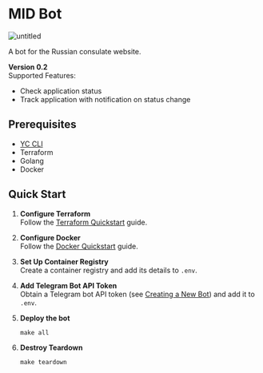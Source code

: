 # MID Bot
![untitled](https://github.com/Korpenter/tg-midbot/assets/141184937/d128b43b-32ad-4df1-b9ee-bf0d327bc999)

A bot for the Russian consulate website.

**Version 0.2**  
Supported Features:
- Check application status
- Track application with notification on status change

## Prerequisites

- [YC CLI](https://cloud.yandex.com/en-ru/docs/cli/operations/install-cli)
- Terraform
- Golang
- Docker

## Quick Start

1. **Configure Terraform**  
   Follow the [Terraform Quickstart](https://cloud.yandex.com/en/docs/tutorials/infrastructure-management/terraform-quickstart) guide.

2. **Configure Docker**  
   Follow the [Docker Quickstart](https://cloud.yandex.com/en/docs/container-registry/quickstart/) guide.

3. **Set Up Container Registry**  
   Create a container registry and add its details to `.env`.

4. **Add Telegram Bot API Token**  
   Obtain a Telegram bot API token (see [Creating a New Bot](https://core.telegram.org/bots/features#creating-a-new-bot)) and add it to `.env`.

5. **Deploy the bot**  
   ```shell
   make all
   ```
7. **Destroy Teardown**
   ```shell
   make teardown
   ```
